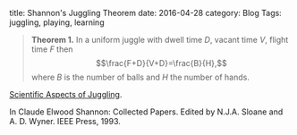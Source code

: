 title: Shannon's Juggling Theorem
date: 2016-04-28
category: Blog
Tags: juggling, playing, learning

> **Theorem 1.** In a uniform juggle with dwell time $D$, vacant time
> $V$, flight time $F$ then $$\frac{F+D}{V+D}=\frac{B}{H},$$ where $B$
> is the number of balls and $H$ the number of hands.

[Scientific Aspects of Juggling](http://www.jonglage.net/theorie/notation/ladder/refs/Claude%20Shannon%20-%20Scientific%20Aspects%20of%20Juggling.pdf).

In Claude Elwood Shannon: Collected Papers. Edited by N.J.A. Sloane
and A. D. Wyner. IEEE Press, 1993.
